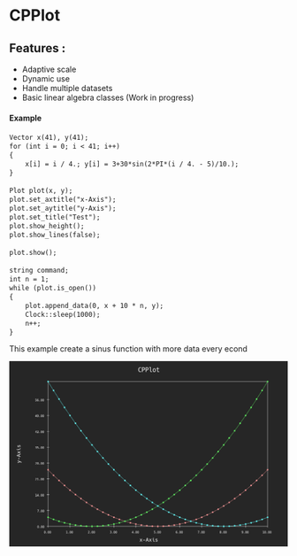 # CPPlot
## Features :
  - Adaptive scale
  - Dynamic use
  - Handle multiple datasets
  - Basic linear algebra classes (Work in progress)
#### Example
  	Vector x(41), y(41);
	for (int i = 0; i < 41; i++)
	{
		x[i] = i / 4.; y[i] = 3+30*sin(2*PI*(i / 4. - 5)/10.);
	}
	
	Plot plot(x, y);
	plot.set_axtitle("x-Axis");
	plot.set_aytitle("y-Axis");
	plot.set_title("Test");
	plot.show_height();
	plot.show_lines(false);

	plot.show();

	string command;
	int n = 1;
	while (plot.is_open())
	{
		plot.append_data(0, x + 10 * n, y);
		Clock::sleep(1000);
		n++;
	}
  This example create a sinus function with more data every econd

![alt text][Demo]


[Demo]: CPPlot.png "CPPlot"
